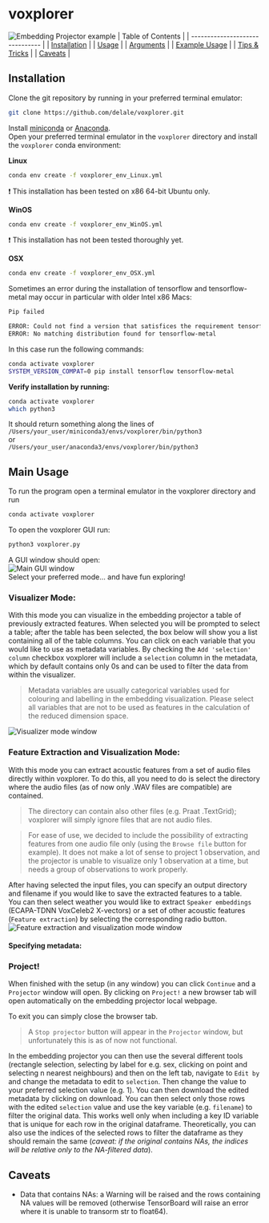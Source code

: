 # voxplorer
![Embedding Projector example](screenshots/embedding_dark.png)
| Table of Contents               |
| ------------------------------- |
| [Installation](#installation)   |
| [Usage](#usage)                 |
| [Arguments](#arguments)         |
| [Example Usage](#example-usage) |
| [Tips & Tricks](#tips--tricks)  |
| [Caveats](#caveats)             |
## Installation
Clone the git repository by running in your preferred terminal emulator:
```sh
git clone https://github.com/delale/voxplorer.git
```

Install [miniconda](https://docs.conda.io/projects/miniconda/en/latest/) or [Anaconda](https://www.anaconda.com/download).  
Open your preferred terminal emulator in the `voxplorer` directory and install the `voxplorer` conda environment:  

**Linux**
```sh
conda env create -f voxplorer_env_Linux.yml
```
:exclamation: This installation has been tested on x86 64-bit Ubuntu only.

**WinOS**
```sh
conda env create -f voxplorer_env_WinOS.yml
```
:exclamation: This installation has not been tested thoroughly yet.

**OSX**
```sh
conda env create -f voxplorer_env_OSX.yml
```
Sometimes an error during the installation of tensorflow and tensorflow-metal may occur in particular with older Intel x86 Macs:
```sh
Pip failed

ERROR: Could not find a version that satisfices the requirement tensorflow-metal (from versions: None)
ERROR: No matching distribution found for tensorflow-metal
```
In this case run the following commands:
```sh
conda activate voxplorer
SYSTEM_VERSION_COMPAT=0 pip install tensorflow tensorflow-metal
```
  
**Verify installation by running:**
```sh
conda activate voxplorer
which python3
```
It should return something along the lines of  
`/Users/your_user/miniconda3/envs/voxplorer/bin/python3`  
or  
`/Users/your_user/anaconda3/envs/voxplorer/bin/python3`

## Main Usage
To run the program open a terminal emulator in the voxplorer directory and run 
```sh
conda activate voxplorer
```
To open the voxplorer GUI run:
```sh
python3 voxplorer.py
```
A GUI window should open:  
![Main GUI window](<screenshots/mainGUI.png>)  
Select your preferred mode... and have fun exploring!

### Visualizer Mode:
With this mode you can visualize in the embedding projector a table of previously extracted features. When selected you will be prompted to select a table; after the table has been selected, the box below will show you a list containing all of the table columns. You can click on each variable that you would like to use as metadata variables. By checking the `Add 'selection' column` checkbox voxplorer will include a `selection` column in the metadata, which by default contains only 0s and can be used to filter the data from within the visualizer. 
> Metadata variables are usually categorical variables used for colouring and labelling in the embedding visualization. Please select all variables that are not to be used as features in the calculation of the reduced dimension space.  
 
![Visualizer mode window](<screenshots/visGUI.png>)

### Feature Extraction and Visualization Mode:
With this mode you can extract acoustic features from a set of audio files directly within voxplorer. To do this, all you need to do is select the directory where the audio files (as of now only .WAV files are compatible) are contained.
> The directory can contain also other files (e.g. Praat .TextGrid); voxplorer will simply ignore files that are not audio files.  

> For ease of use, we decided to include the possibility of extracting features from one audio file only (using the `Browse file` button for example). It does not make a lot of sense to project 1 observation, and the projector is unable to visualize only 1 observation at a time, but needs a group of observations to work properly.  

After having selected the input files, you can specify an output directory and filename if you would like to save the extracted features to a table.  
You can then select weather you would like to extract `Speaker embeddings` (ECAPA-TDNN VoxCeleb2 X-vectors) or a set of other acoustic features (`Feature extraction`) by selecting the corresponding radio button.  
![Feature extraction and visualization mode window](<screenshots/featextractGUI.png>)

#### Specifying metadata:


### Project!
When finished with the setup (in any window) you can click `Continue` and a `Projector` window will open. By clicking on `Project!` a new browser tab will open automatically on the embedding projector local webpage.  

To exit you can simply close the browser tab.
> A `Stop projector` button will appear in the `Projector` window, but unfortunately this is as of now not functional.

In the embedding projector you can then use the several different tools (rectangle selection, selecting by label for e.g. sex, clicking on point and selecting n nearest neighbours) and then on the left tab, navigate to `Edit by` and change the metadata to edit to `selection`. Then change the value to your preferred selection value (e.g. 1). You can then download the edited metadata by clicking on download. You can then select only those rows with the edited `selection` value and use the key variable (e.g. `filename`) to filter the original data. This works well only when including a key ID variable that is unique for each row in the original dataframe. Theoretically, you can also use the indices of the selected rows to filter the dataframe as they should remain the same (*caveat: if the original contains NAs, the indices will be relative only to the NA-filtered data*).

## Caveats
- Data that contains NAs: a Warning will be raised and the rows containing NA values will be removed (otherwise TensorBoard will raise an error where it is unable to transorm str to float64).